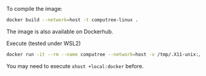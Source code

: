 
To compile the image:

```bash
docker build --network=host -t computree-linux .
```

The image is also available on Dockerhub.

Execute (tested under WSL2)
```bash
docker run -it --rm --name computree --network=host -v /tmp/.X11-unix:/tmp/.X11-unix -e DISPLAY=:0 computree-linux:latest ./Computree.sh
```

You may need to execute `xhost +local:docker` before.
